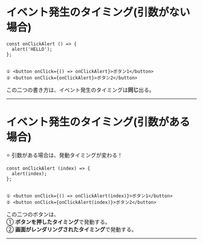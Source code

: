# イベント発生のタイミング(引数がない場合)
~~~
const onClickAlert () => {
  alert('HELLO');
};


① <button onClick={() => onClickAlert}>ボタン1</button>
② <button onClick={onClickAlert}>ボタン2</button>
~~~
この二つの書き方は、イベント発生のタイミングは**同じ**出る。
***

# イベント発生のタイミング(引数がある場合)
⭐️ 引数がある場合は、発動タイミングが変わる！
~~~
const onClickAlert (index) => {
  alert(index);
};


① <button onClick={() => onClickAlert(index)}>ボタン1</button>
② <button onClick={onClickAlert(index)}>ボタン2</button>
~~~
この二つのボタンは、  
① **ボタンを押したタイミング**で発動する。  
② **画面がレンダリングされたタイミング**で発動する。
***
